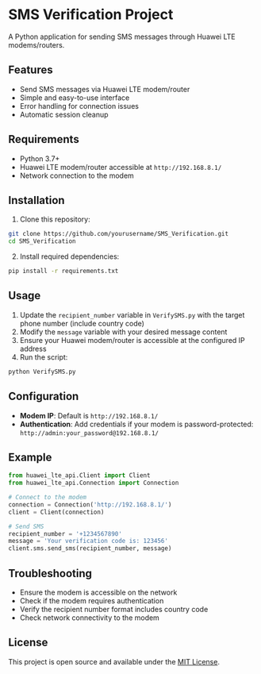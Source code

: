 # SMS Verification Project

A Python application for sending SMS messages through Huawei LTE modems/routers.

## Features

- Send SMS messages via Huawei LTE modem/router
- Simple and easy-to-use interface
- Error handling for connection issues
- Automatic session cleanup

## Requirements

- Python 3.7+
- Huawei LTE modem/router accessible at `http://192.168.8.1/`
- Network connection to the modem

## Installation

1. Clone this repository:
```bash
git clone https://github.com/yourusername/SMS_Verification.git
cd SMS_Verification
```

2. Install required dependencies:
```bash
pip install -r requirements.txt
```

## Usage

1. Update the `recipient_number` variable in `VerifySMS.py` with the target phone number (include country code)
2. Modify the `message` variable with your desired message content
3. Ensure your Huawei modem/router is accessible at the configured IP address
4. Run the script:
```bash
python VerifySMS.py
```

## Configuration

- **Modem IP**: Default is `http://192.168.8.1/`
- **Authentication**: Add credentials if your modem is password-protected: `http://admin:your_password@192.168.8.1/`

## Example

```python
from huawei_lte_api.Client import Client
from huawei_lte_api.Connection import Connection

# Connect to the modem
connection = Connection('http://192.168.8.1/')
client = Client(connection)

# Send SMS
recipient_number = '+1234567890'
message = 'Your verification code is: 123456'
client.sms.send_sms(recipient_number, message)
```

## Troubleshooting

- Ensure the modem is accessible on the network
- Check if the modem requires authentication
- Verify the recipient number format includes country code
- Check network connectivity to the modem

## License

This project is open source and available under the [MIT License](LICENSE).
